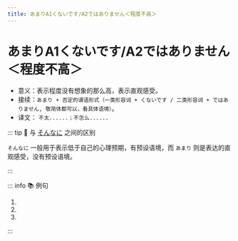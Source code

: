 ```yaml
---
title: あまりA1くないです/A2ではありません＜程度不高＞
---
```


# あまりA1くないです/A2ではありません＜程度不高＞

* 意义：表示程度没有想象的那么高，表示直观感受。
* 接续：`あまり + 否定的谓语形式（一类形容词 + くないです / 二类形容词 + ではありません, 敬简体都可以，看具体语境）`。
* 译文： `不太......；不怎么......`

::: tip :bookmark: 与 [そんなに](./1-4-1.md) 之间的区别

`そんなに` 一般用于表示低于自己的心理预期，有预设语境，而 `あまり` 则是表达的直观感受，没有预设语境。

:::

::: info :books: 例句

1. <grammer-content id='1-4-3-0' sentence="[日本語/にほんご]の[発音/はつおん]は**あまり**[難/むずか]し**くないです**。" trans='日语的发音不太难。' />
2. <grammer-content id='1-4-3-1' sentence="[英語/えいご]は**あまり**[簡単/かんたん]**ではありません**。" trans='英语不太简单。' />
3. <grammer-content id='1-4-3-2' sentence="あの[映画/えいが]は**あまり**[面白/おもしろ]**くありません**。" trans='那个电影不怎么有趣。' />

:::

